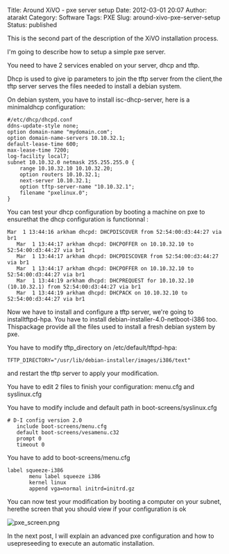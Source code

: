 Title: Around XiVO - pxe server setup
Date: 2012-03-01 20:07
Author: atarakt
Category: Software
Tags: PXE
Slug: around-xivo-pxe-server-setup
Status: published

This is the second part of the description of the XiVO installation
process.

I'm going to describe how to setup a simple pxe server.

You need to have 2 services enabled on your server, dhcp and tftp.

Dhcp is used to give ip parameters to join the tftp server from the
client,the tftp server serves the files needed to install a debian
system.

On debian system, you have to install isc-dhcp-server, here is a
minimaldhcp configuration:

~~~
#/etc/dhcp/dhcpd.conf
ddns-update-style none;
option domain-name "mydomain.com";
option domain-name-servers 10.10.32.1;
default-lease-time 600;
max-lease-time 7200;
log-facility local7;
subnet 10.10.32.0 netmask 255.255.255.0 {
    range 10.10.32.10 10.10.32.20;
    option routers 10.10.32.1;
    next-server 10.10.32.1;
    option tftp-server-name "10.10.32.1";
    filename "pxelinux.0";
}
~~~


You can test your dhcp configuration by booting a machine on pxe to
ensurethat the dhcp configuration is functionnal :

~~~
Mar  1 13:44:16 arkham dhcpd: DHCPDISCOVER from 52:54:00:d3:44:27 via br1
   Mar  1 13:44:17 arkham dhcpd: DHCPOFFER on 10.10.32.10 to 52:54:00:d3:44:27 via br1
   Mar  1 13:44:17 arkham dhcpd: DHCPDISCOVER from 52:54:00:d3:44:27 via br1
   Mar  1 13:44:17 arkham dhcpd: DHCPOFFER on 10.10.32.10 to 52:54:00:d3:44:27 via br1
   Mar  1 13:44:19 arkham dhcpd: DHCPREQUEST for 10.10.32.10 (10.10.32.1) from 52:54:00:d3:44:27 via br1
   Mar  1 13:44:19 arkham dhcpd: DHCPACK on 10.10.32.10 to 52:54:00:d3:44:27 via br1
~~~


Now we have to install and configure a tftp server, we're going to
installtftpd-hpa. You have to install debian-installer-4.0-netboot-i386
too. Thispackage provide all the files used to install a fresh debian
system by pxe.

You have to modify tftp\_directory on /etc/default/tftpd-hpa:

~~~
TFTP_DIRECTORY="/usr/lib/debian-installer/images/i386/text"
~~~


and restart the tftp server to apply your modification.

You have to edit 2 files to finish your configuration: menu.cfg and
syslinux.cfg

You have to modify include and default path in boot-screens/syslinux.cfg

~~~
# D-I config version 2.0
   include boot-screens/menu.cfg
   default boot-screens/vesamenu.c32
   prompt 0
   timeout 0
~~~


You have to add to boot-screens/menu.cfg

~~~
label squeeze-i386
       menu label squeeze i386
       kernel linux
       append vga=normal initrd=initrd.gz
~~~


You can now test your modification by booting a computer on your subnet,
herethe screen that you should view if your configuration is ok

![pxe\_screen.png](/public/pxe_screen.png "pxe_screen.png, mar. 2012")

In the next post, I will explain an advanced pxe configuration and how
to usepreseeding to execute an automatic installation.

</p>

